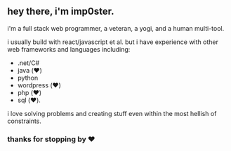 ## hey there, i'm imp0ster.

i'm a full stack web programmer, a veteran, a yogi, and a human multi-tool.

i usually build with react/javascript et al. but i have experience with other web frameworks and languages including:
* .net/C#
* java (❤️)
* python
* wordpress (❤️)
* php (❤️)
* sql (❤️).

i love solving problems and creating stuff even within the most hellish of constraints.

### thanks for stopping by ❤️
